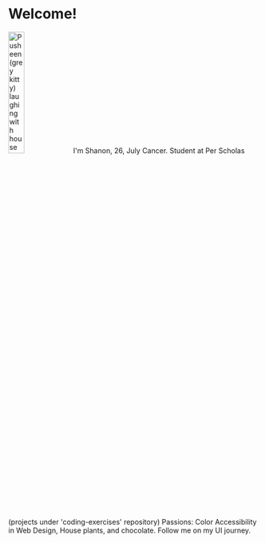# Welcome!
<img alig="left"
    src="https://media0.giphy.com/media/wpQbnFOYFnWXATZOxR/giphy.gif?cid=ecf05e47jzbki8392xggokth3sohymunz75y2q3qzjuikl1t&ep=v1_stickers_search&rid=giphy.gif"
    alt="Pusheen(grey kitty) laughing with house plants in the background"
    width="25%"
    height="auto">
I'm Shanon, 26, July Cancer.
Student at Per Scholas (projects under 'coding-exercises' repository)
Passions: Color Accessibility in Web Design, House plants, and chocolate.
Follow me on my UI journey.